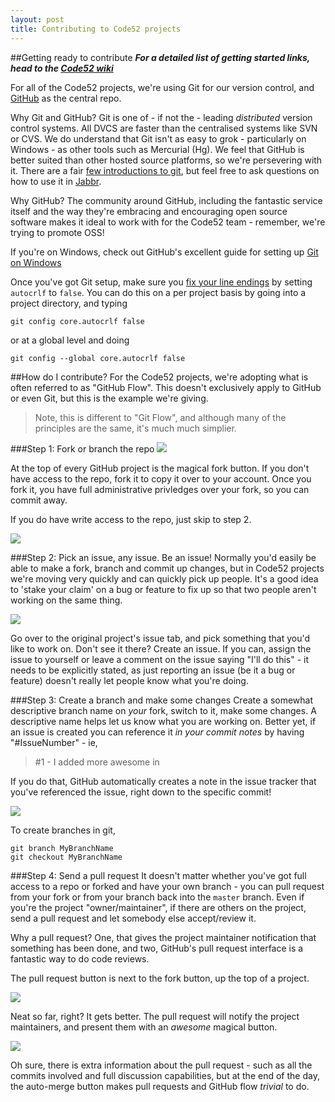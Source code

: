 ```yaml
---
layout: post
title: Contributing to Code52 projects
---
```


##Getting ready to contribute
***For a detailed list of getting started links, head to the [Code52 wiki](https://github.com/Code52/code52.github.com/wiki)***

For all of the Code52 projects, we're using Git for our version control, and [GitHub](https://github.com/code52) as the central repo.

Why Git and GitHub? Git is one of - if not the - leading *distributed* version control systems. All DVCS are faster than the centralised systems like SVN or CVS.  We do understand that Git isn't as easy to grok - particularly on Windows - as other tools such as Mercurial (Hg). We feel that GitHub is better suited than other hosted source platforms, so we're persevering with it. There are a fair [few introductions to git](http://book.git-scm.com/), but feel free to ask questions on how to use it in [Jabbr](http://jabbr.net/#/rooms/code52).

Why GitHub? The community around GitHub, including the fantastic service itself and the way they're embracing and encouraging open source software makes it ideal to work with for the Code52 team - remember, we're trying to promote OSS!

If you're on Windows, check out GitHub's excellent guide for setting up [Git on Windows](http://help.github.com/win-set-up-git/)  

Once you've got Git setup, make sure you [fix your line endings](http://code52.org/line-endings.html) by setting `autocrlf` to `false`.  You can do this on a per project basis by going into a project directory, and typing

`git config core.autocrlf false`

or at a global level and doing

`git config --global core.autocrlf false`

##How do I contribute?
For the Code52 projects, we're adopting what is often referred to as "GitHub Flow". This doesn't exclusively apply to GitHub or even Git, but this is the example we're giving.

> Note, this is different to "Git Flow", and although many of the principles are the same, it's much much simplier.

###Step 1: Fork or branch the repo
![][1]

At the top of every GitHub project is the magical fork button. If you don't have access to the repo, fork it to copy it over to your account. Once you fork it, you have full administrative privledges over your fork, so you can commit away.

If you do have write access to the repo, just skip to step 2.

![][2]

###Step 2: Pick an issue, any issue. Be an issue!
Normally you'd easily be able to make a fork, branch and commit up changes, but in Code52 projects we're moving very quickly and can quickly pick up people. It's a good idea to 'stake your claim' on a bug or feature to fix up so that two people aren't working on the same thing.  

![][3]

Go over to the original project's issue tab, and pick something that you'd like to work on. Don't see it there? Create an issue. If you can, assign the issue to yourself or leave a comment on the issue saying "I'll do this" - it needs to be explicitly stated, as just reporting an issue (be it a bug or feature) doesn't really let people know what you're doing.

###Step 3: Create a branch and make some changes
Create a somewhat descriptive branch name on *your* fork, switch to it, make some changes. A descriptive name helps let us know what you are working on. Better yet, if an issue is created you can reference it *in your commit notes* by having "#IssueNumber" - ie,  

> \#1 - I added more awesome in

If you do that, GitHub automatically creates a note in the issue tracker that you've referenced the issue, right down to the specific commit!

![][4]

To create branches in git,

	git branch MyBranchName
	git checkout MyBranchName
	
###Step 4:  Send a pull request
It doesn't matter whether you've got full access to a repo or forked and have your own branch - you can pull request from your fork or from your branch back into the `master` branch.  Even if you're the project "owner/maintainer", if there are others on the project, send a pull request and let somebody else accept/review it.

Why a pull request? One, that gives the project maintainer notification that something has been done, and two, GitHub's pull request interface is a fantastic way to do code reviews.

The pull request button is next to the fork button, up the top of a project.

![][5]

Neat so far, right? It gets better. The pull request will notify the project maintainers, and present them with an *awesome* magical button.

![][6]

Oh sure, there is extra information about the pull request - such as all the commits involved and full discussion capabilities, but at the end of the day, the auto-merge button makes pull requests and GitHub flow *trivial* to do.

 [1]: img/githubflow_1.png
 [2]: img/githubflow_2.png
 [3]: img/githubflow_3.png
 [4]: img/githubflow_4.png
 [5]: img/githubflow_5.png
 [6]: img/githubflow_6.png
 [7]: img/githubflow_7.png